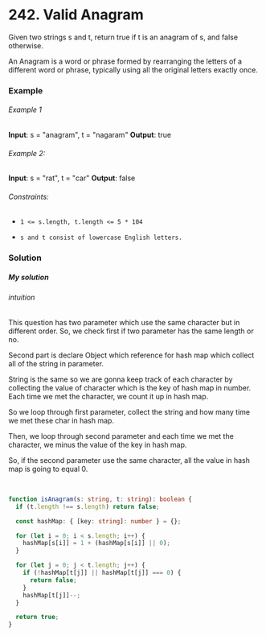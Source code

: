 # 242. Valid Anagram

Given two strings s and t, return true if t is an anagram of s, and false otherwise.

An Anagram is a word or phrase formed by rearranging the letters of a different word or phrase, typically using all the original letters exactly once.

### Example

###### Example 1

**Input**: s = "anagram", t = "nagaram"
**Output**: true

###### Example 2:

**Input**: s = "rat", t = "car"
**Output**: false

###### Constraints:

-     1 <= s.length, t.length <= 5 * 104
-     s and t consist of lowercase English letters.

### Solution

##### My solution

###### intuition

This question has two parameter which use the same character but in different order. So, we check first if two parameter has the same length or no.

Second part is declare Object which reference for hash map which collect all of the string in parameter.

String is the same so we are gonna keep track of each character by collecting the value of character which is the key of hash map in number. Each time we met the character, we count it up in hash map.

So we loop through first parameter, collect the string and how many time we met these char in hash map.

Then, we loop through second parameter and each time we met the character, we minus the value of the key in hash map.

So, if the second parameter use the same character, all the value in hash map is going to equal 0.

<br>

```typescript
function isAnagram(s: string, t: string): boolean {
  if (t.length !== s.length) return false;

  const hashMap: { [key: string]: number } = {};

  for (let i = 0; i < s.length; i++) {
    hashMap[s[i]] = 1 + (hashMap[s[i]] || 0);
  }

  for (let j = 0; j < t.length; j++) {
    if (!hashMap[t[j]] || hashMap[t[j]] === 0) {
      return false;
    }
    hashMap[t[j]]--;
  }

  return true;
}
```
